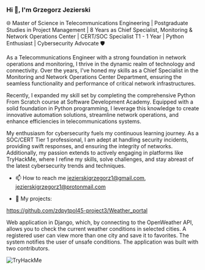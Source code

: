 ### Hi 👋, I'm Grzegorz Jezierski

🌐 Master of Science in Telecommunications Engineering | Postgraduate Studies in Project Management | 8 Years as Chief Specialist, Monitoring & Network Operations Center | CERT/SOC Specialist T1 - 1 Year | Python Enthusiast | Cybersecurity Advocate 🛡️

As a Telecommunications Engineer with a strong foundation in network operations and monitoring, I thrive in the dynamic realm of technology and connectivity. Over the years, I've honed my skills as a Chief Specialist in the Monitoring and Network Operations Center Department, ensuring the seamless functionality and performance of critical network infrastructures.

Recently, I expanded my skill set by completing the comprehensive Python From Scratch course at Software Development Academy. Equipped with a solid foundation in Python programming, I leverage this knowledge to create innovative automation solutions, streamline network operations, and enhance efficiencies in telecommunications systems.

My enthusiasm for cybersecurity fuels my continuous learning journey. As a SOC/CERT Tier 1 professional, I am adept at handling security incidents, providing swift responses, and ensuring the integrity of networks. Additionally, my passion extends to actively engaging in platforms like TryHackMe, where I refine my skills, solve challenges, and stay abreast of the latest cybersecurity trends and techniques.

* 📫 How to reach me jezierskigrzegorz1@gmail.com, jezierskigrzegorz1@protonmail.com

* 📄 My projects:

https://github.com/zdpytpol45-project3/Weather_portal

Web application in Django, which, by connecting to the OpenWeather API, allows you to check the current weather conditions in selected cities. A registered user can view more than one city and save it to favorites. The system notifies the user of unsafe conditions. The application was built with two contributors.

<img src="https://tryhackme-badges.s3.amazonaws.com/jezierskig.png" alt="TryHackMe">

<!--
**GJezierski/GJezierski** is a ✨ _special_ ✨ repository because its `README.md` (this file) appears on your GitHub profile.

Here are some ideas to get you started:

- 🔭 I’m currently working on ...
- 🌱 I’m currently learning ...
- 👯 I’m looking to collaborate on ...
- 🤔 I’m looking for help with ...
- 💬 Ask me about ...
- 📫 How to reach me: ...
- 😄 Pronouns: ...
- ⚡ Fun fact: ...
-->
